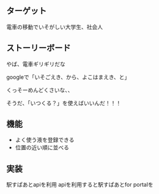 ## ターゲット
電車の移動でいそがしい大学生、社会人

## ストーリーボード
やば、電車ギリギリだな

googleで「いそごえき、から、よこはまえき、と」

くっそーめんどくさいな、、

そうだ、「いつくる？」を使えばいいんだ！！！

## 機能
- よく使う液を登録できる
- 位置の近い順に並べる

## 実装
駅すぱあとapiを利用
apiを利用すると駅すぱあとfor portalを
